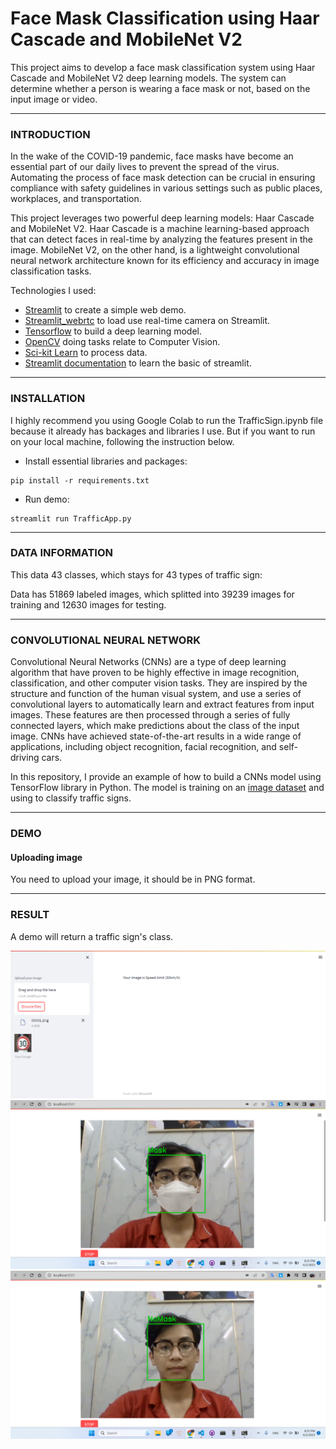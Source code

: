 # Face Mask Classification using Haar Cascade and MobileNet V2

This project aims to develop a face mask classification system using Haar Cascade and MobileNet V2 deep learning models. The system can determine whether a person is wearing a face mask or not, based on the input image or video.

 ---

### **INTRODUCTION**
In the wake of the COVID-19 pandemic, face masks have become an essential part of our daily lives to prevent the spread of the virus. Automating the process of face mask detection can be crucial in ensuring compliance with safety guidelines in various settings such as public places, workplaces, and transportation.

This project leverages two powerful deep learning models: Haar Cascade and MobileNet V2. Haar Cascade is a machine learning-based approach that can detect faces in real-time by analyzing the features present in the image. MobileNet V2, on the other hand, is a lightweight convolutional neural network architecture known for its efficiency and accuracy in image classification tasks.

Technologies I used:
  - [Streamlit](https://streamlit.io/) to create a simple web demo.
  - [Streamlit_webrtc](https://pypi.org/project/streamlit-webrtc/) to load use real-time camera on Streamlit.
  - [Tensorflow](https://www.tensorflow.org/) to build a deep learning model.
  - [OpenCV](https://opencv.org/) doing tasks relate to Computer Vision.
  - [Sci-kit Learn](https://scikit-learn.org/stable/) to process data.
  - [Streamlit documentation](https://www.youtube.com/playlist?list=PLtqF5YXg7GLmCvTswG32NqQypOuYkPRUE) to learn the basic of streamlit.

---

### **INSTALLATION**
I highly recommend you using Google Colab to run the TrafficSign.ipynb file because it already has backages and libraries I use. But if you want to run on your local machine, following the instruction below.
  - Install essential libraries and packages:
  
  ```
  pip install -r requirements.txt
  ```
  
  - Run demo:
  
  ```
  streamlit run TrafficApp.py
  ```

---

### **DATA INFORMATION** 

This data 43 classes, which stays for 43 types of traffic sign: 

Data has 51869 labeled images, which splitted into 39239 images for training and 12630 images for testing.

---

### **CONVOLUTIONAL NEURAL NETWORK**

Convolutional Neural Networks (CNNs) are a type of deep learning algorithm that have proven to be highly effective in image recognition, classification, and other computer vision tasks. They are inspired by the structure and function of the human visual system, and use a series of convolutional layers to automatically learn and extract features from input images. These features are then processed through a series of fully connected layers, which make predictions about the class of the input image. CNNs have achieved state-of-the-art results in a wide range of applications, including object recognition, facial recognition, and self-driving cars.

In this repository, I provide an example of how to build a CNNs model using TensorFlow library in Python. The model is training on an [image dataset](https://www.kaggle.com/datasets/meowmeowmeowmeowmeow/gtsrb-german-traffic-sign?ref=morioh.com&utm_source=morioh.com) and using to classify traffic signs.

---

### **DEMO**

#### Uploading image

You need to upload your image, it should be in PNG format. 

---

### **RESULT**

A demo will return a traffic sign's class.

![alt text](https://github.com/imCaoQuoc/TrafficSign_Classification/blob/main/Screenshot%202023-05-02%20171839.png)
![alt text](dataset/mask.png)
![alt text](dataset/NoMask.png)
